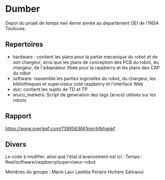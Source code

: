 # Dumber

Depot du projet de temps reel 4eme année au departement GEI de l'INSA Toulouse.

## Repertoires
- hardware : contient les plans pour la partie mecanique du robot et de son chargeur, ainsi que les plans de conception des PCB du robot, du chargeur, de l'adaptateur Xbee pour la raspberry  et les plans des CAP du robot
- software: rassemble les parties logicielles du robot, du chargeur, les bibliotheques et superviseur coté raspberry et l'interface Web
- doc: contient les sujets de TD et TP
- aruco_markers: Script de generation des tags (aruco) utilisés sur les robots

## Rapport

https://www.overleaf.com/7399563661ngrrbfkhqpkf

## Divers
Le code à modifier, ainsi que l'état d'avancement est ici : Temps-Reel/software/raspberry/superviseur-robot

Membres du groupe : 
Marie Laur
Laetitia Peraire
Hichem Sahraoui


